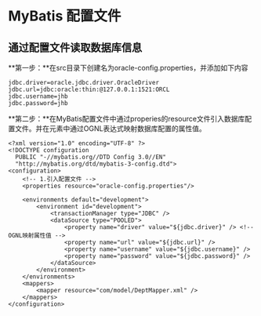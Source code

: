 # MyBatis 配置文件

## 通过配置文件读取数据库信息

**第一步：**在src目录下创建名为oracle-config.properties，并添加如下内容

```properties
jdbc.driver=oracle.jdbc.driver.OracleDriver
jdbc.url=jdbc:oracle:thin:@127.0.0.1:1521:ORCL
jdbc.username=jhb
jdbc.password=jhb
```

**第二步：**在MyBatis配置文件中通过properies的resource文件引入数据库配置文件。并在<dataSource>元素中通过OGNL表达式映射数据库配置的属性值。

```
<?xml version="1.0" encoding="UTF-8" ?>
<!DOCTYPE configuration
  PUBLIC "-//mybatis.org//DTD Config 3.0//EN"
  "http://mybatis.org/dtd/mybatis-3-config.dtd">
<configuration>
	<!-- 1.引入配置文件 -->
	<properties resource="oracle-config.properties"/>
	
	<environments default="development">
		<environment id="development">
			<transactionManager type="JDBC" />
			<dataSource type="POOLED">
				<property name="driver" value="${jdbc.driver}" /> <!-- OGNL映射属性值 -->
				<property name="url" value="${jdbc.url}" />
				<property name="username" value="${jdbc.username}" />
				<property name="password" value="${jdbc.password}" />
			</dataSource>
		</environment>
	</environments>
	<mappers>
		<mapper resource="com/model/DeptMapper.xml" />
	</mappers>
</configuration>
```




